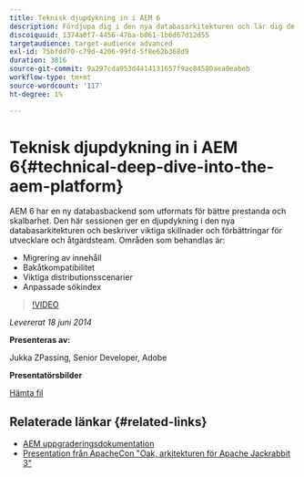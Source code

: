 ```yaml
---
title: Teknisk djupdykning in i AEM 6
description: Fördjupa dig i den nya databasarkitekturen och lär dig de viktigaste skillnaderna och förbättringarna för utvecklare och verksamhetsteam.
discoiquuid: 1374a0f7-4456-47ba-b061-1b6d67d12d55
targetaudience: target-audience advanced
exl-id: 75bfdd70-c79d-4206-99fd-5f8e62b368d9
duration: 3816
source-git-commit: 9a297cda953d4414131657f9ac84580aea0eabeb
workflow-type: tm+mt
source-wordcount: '117'
ht-degree: 1%

---
```


# Teknisk djupdykning in i AEM 6{#technical-deep-dive-into-the-aem-platform}

AEM 6 har en ny databasbackend som utformats för bättre prestanda och skalbarhet. Den här sessionen ger en djupdykning i den nya databasarkitekturen och beskriver viktiga skillnader och förbättringar för utvecklare och åtgärdsteam. Områden som behandlas är:

* Migrering av innehåll
* Bakåtkompatibilitet
* Viktiga distributionsscenarier
* Anpassade sökindex

>[!VIDEO](https://video.tv.adobe.com/v/19518/?quality=9)

*Levererat 18 juni 2014*

**Presenteras av:**

Jukka ZPassing, Senior Developer, Adobe

**Presentatörsbilder**

[Hämta fil](assets/technical-deep-dive-of-the-aem-6-platform.pdf)

## Relaterade länkar {#related-links}

* [AEM uppgraderingsdokumentation](https://docs.adobe.com/content/docs/en/aem/6-0/deploy/upgrade.html)
* [Presentation från ApacheCon &quot;Oak, arkitekturen för Apache Jackrabbit 3&quot;](https://www.slideshare.net/jukka/oak-the-architecture-of-apache-jackrabbit-3)
